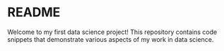 # README

Welcome to my first data science project! 
This repository contains code snippets that demonstrate various aspects of my work in data science.
